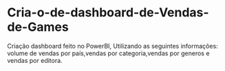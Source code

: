 # Cria-o-de-dashboard-de-Vendas-de-Games
Criação dashboard feito no PowerBI, Utilizando as seguintes informações:  volume de vendas por país,vendas por categoria,vendas por generos e vendas por editora.
